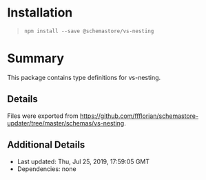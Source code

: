 # Installation
> `npm install --save @schemastore/vs-nesting`

# Summary
This package contains type definitions for vs-nesting.

## Details
Files were exported from https://github.com/ffflorian/schemastore-updater/tree/master/schemas/vs-nesting.

## Additional Details
* Last updated: Thu, Jul 25, 2019, 17:59:05 GMT
* Dependencies: none
